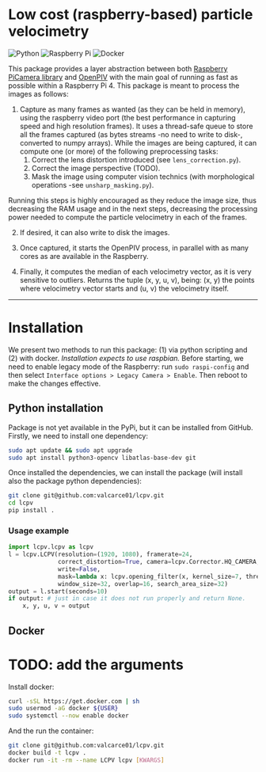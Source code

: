 # Low cost (raspberry-based) particle velocimetry

![Python](https://img.shields.io/badge/python-3670A0?style=for-the-badge&logo=python&logoColor=ffdd54)
![Raspberry Pi](https://img.shields.io/badge/-RaspberryPi-C51A4A?style=for-the-badge&logo=Raspberry-Pi)
![Docker](https://img.shields.io/badge/docker-%230db7ed.svg?style=for-the-badge&logo=docker&logoColor=white)

This package provides a layer abstraction between both [Raspberry PiCamera library](https://github.com/waveform80/picamera) 
and [OpenPIV](https://github.com/OpenPIV/openpiv-python) with the 
main goal of running as fast as possible within a Raspberry Pi 4. This package is meant to process the images
as follows:

1. Capture as many frames as wanted (as they can be held in memory), using the raspberry video port 
(the best performance in capturing speed and high resolution frames). It uses a thread-safe queue to store all the 
frames captured (as bytes streams -no need to write to disk-, converted to numpy arrays). While the images are being 
captured, it can compute one (or more) of the following preprocessing tasks:
   1. Correct the lens distortion introduced (see `lens_correction.py`).
   2. Correct the image perspective (TODO).
   3. Mask the image using computer vision technics (with morphological operations -see `unsharp_masking.py`).
    
Running this steps is highly encouraged as they reduce the image size, thus decreasing the RAM usage and in the next 
steps, decreasing the processing power needed to compute the particle velocimetry in each of the frames.

2. If desired, it can also write to disk the images.

3. Once captured, it starts the OpenPIV process, in parallel with as many cores as are available in the Raspberry.

4. Finally, it computes the median of each velocimetry vector, as it is very sensitive to outliers. Returns the tuple
   (x, y, u, v), being: (x, y) the points where velocimetry vector starts and (u, v) the velocimetry itself.

---
# Installation

We present two methods to run this package: (1) via python scripting and (2) with docker. _Installation expects to use
raspbian._ Before starting, we need to enable legacy mode of the Raspberry: run 
`sudo raspi-config` and then select `Interface options > Legacy Camera > Enable`. Then reboot to make the changes
effective.

## Python installation

Package is not yet available in the PyPi, but it can be installed from GitHub. Firstly, we need to install one 
dependency: 
```bash
sudo apt update && sudo apt upgrade
sudo apt install python3-opencv libatlas-base-dev git
```

Once installed the dependencies, we can install the package (will install also the package python dependencies):

```bash
git clone git@github.com:valcarce01/lcpv.git
cd lcpv
pip install .
```

### Usage example

```python
import lcpv.lcpv as lcpv
l = lcpv.LCPV(resolution=(1920, 1080), framerate=24,
              correct_distortion=True, camera=lcpv.Corrector.HQ_CAMERA,
              write=False,
              mask=lambda x: lcpv.opening_filter(x, kernel_size=7, threshold=220),
              window_size=32, overlap=16, search_area_size=32)
output = l.start(seconds=10)
if output: # just in case it does not run properly and return None.
    x, y, u, v = output
```

## Docker

# TODO: add the arguments

Install docker:
```bash
curl -sSL https://get.docker.com | sh
sudo usermod -aG docker ${USER}
sudo systemctl --now enable docker
```

And the run the container:

```bash
git clone git@github.com:valcarce01/lcpv.git
docker build -t lcpv .
docker run -it -rm --name LCPV lcpv [KWARGS]
```